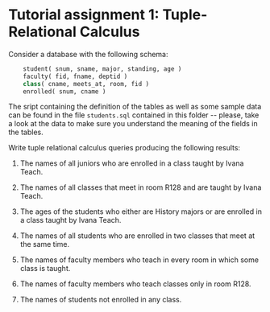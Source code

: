 # Tutorial assignment 1: Tuple-Relational Calculus

Consider a database with the following schema:

```sql
	student( snum, sname, major, standing, age )
	faculty( fid, fname, deptid )
	class( cname, meets_at, room, fid )
	enrolled( snum, cname )	
```

The sript containing the definition of the tables as well as some
sample data can be found in the file `students.sql` contained in this
folder -- please, take a look at the data to make sure you understand
the meaning of the fields in the tables.

Write tuple relational calculus queries producing the following
results:

1. The names of all juniors who are enrolled in a class taught by
Ivana Teach.

2. The names of all classes that meet in room R128 and are taught by
Ivana Teach.

3. The ages of the students who either are History majors or are
 enrolled in a class taught by Ivana Teach.

4. The names of all students who are enrolled in two classes that meet
at the same time.

5. The names of faculty members who teach in every room in which some
class is taught.

6. The names of faculty members who teach classes only in room R128.

7. The names of students not enrolled in any class.

